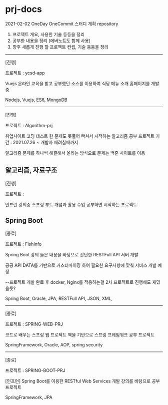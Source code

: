 # prj-docs

2021-02-02 OneDay OneCommit 스터디 계획 repository

01. 프로젝트 개요, 사용한 기술 등등을 정리
02. 공부한 내용을 정리 (에버노트도 함께 사용)
03. 향후 새롭게 진행 할 프로젝트 컨셉, 기술 등등을 정리

------------------------------------------------------

[진행]

프로젝트 : ycsd-app

Vuejs 온라인 교육을 받고 공부했던 소스를 이용하여 식당 메뉴 소개 홈페이지를 개발중

Nodejs, Vuejs, ES6, MongoDB

------------------------------------------------------

[진행]

프로젝트 : Algorithm-prj

취업사이트 코딩 테스트 한 문제도 못풀어 빡쳐서 시작하는 알고리즘 공부 프로젝트
기간 : 2021.07.26 ~ 개발자 때려칠때까지

알고리즘 문제를 하나씩 해결해서 올리는 방식으로
문제는 백준 사이트를 이용


알고리즘, 자료구조
------------------------------------------------------
[진행]

프로젝트 :

인프런 강의중 스프링 부트 개념과 활용 수업 공부하면 시작하는 프로젝트

Spring Boot
------------------------------------------------------
[종료]

프로젝트 : FishInfo

Spring Boot 강의 들은 내용을 바탕으로 간단한 RESTFull API 서버 개발

공공 API DATA를 기반으로 커스터마이징 하여 필요한 요구사항에 맞춰 서비스 개발 예정

--프로젝트 개발 완료 후 docker, Nginx를 적용하는걸 2차 프로젝트로 진행해도 재밌을듯?

Spring Boot, Oracle, JPA, RESTFull API, JSON, XML, 

------------------------------------------------------
[종료]

프로젝트 : SPRING-WEB-PRJ

코드로 배우는 스프링 웹 프로젝트 책을 기반으로 스프링 프레임워크 공부 프로젝트

SpringFramework, Oracle, AOP, spring security

------------------------------------------------------
[종료]

프로젝트 : SPRING-BOOT-PRJ

[인프런] Spring Boot를 이용한 RESTful Web Services 개발 강의를 바탕으로 공부 프로젝트

SpringFramework, JPA
